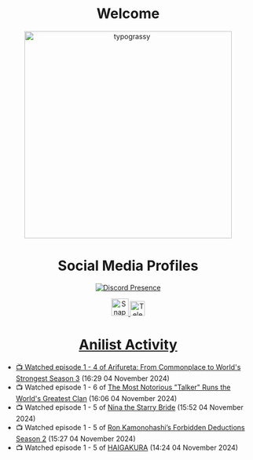 <div align="center">

# Welcome
<a href="https://github.com/kawarimidoll/typograssy">
    <img alt="typograssy" src="https://typograssy.deno.dev/api?text=%E3%82%88%E3%81%86%E3%81%93%E3%81%9D%E3%81%BF%E3%81%AA%E3%81%95%E3%82%93%20-%20Sheby--&&l0=none&l1=82d9d0&l2=027353&l3=038c4c&l4=01402e&bg=none&frame=none&speed=100&comment=" width="421.99">
</a>

</div>

<div align="center">

# Social Media Profiles

[![Discord Presence](https://lanyard.cnrad.dev/api/612532963938271232)](https://discord.com/users/612532963938271232)


<a href="https://www.snapchat.com/add/a.sheby" title="Snapchat Profile">
    <img src="https://www.freepnglogos.com/uploads/snapchat-logo-png-0.png" width="35" alt="Snapchat Logo" />


<a href="https://t.me/ASheby" title="Telegram Profile">
    <img src="https://www.freepnglogos.com/uploads/telegram-logo-png-0.png" width="30" alt="Telegram Logo" />


</div>

<div align="center">

# Anilist Activity

</div>

<!-- ANILIST_ACTIVITY:start -->

-   📺 Watched episode 1 - 4 of [Arifureta: From Commonplace to World's Strongest Season 3](https://anilist.co/anime/154473) (16:29 04 November 2024)
-   📺 Watched episode 1 - 6 of [The Most Notorious "Talker" Runs the World's Greatest Clan](https://anilist.co/anime/177104) (16:06 04 November 2024)
-   📺 Watched episode 1 - 5 of [Nina the Starry Bride](https://anilist.co/anime/171038) (15:52 04 November 2024)
-   📺 Watched episode 1 - 5 of [Ron Kamonohashi’s Forbidden Deductions Season 2](https://anilist.co/anime/172355) (15:27 04 November 2024)
-   📺 Watched episode 1 - 5 of [HAIGAKURA](https://anilist.co/anime/168537) (14:24 04 November 2024)

<!-- ANILIST_ACTIVITY:end -->
